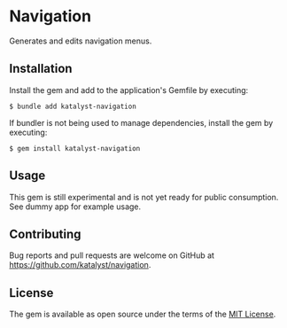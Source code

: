 # Navigation

Generates and edits navigation menus.

## Installation

Install the gem and add to the application's Gemfile by executing:

    $ bundle add katalyst-navigation

If bundler is not being used to manage dependencies, install the gem by executing:

    $ gem install katalyst-navigation

## Usage

This gem is still experimental and is not yet ready for public consumption. See dummy app for example usage.

## Contributing

Bug reports and pull requests are welcome on GitHub at https://github.com/katalyst/navigation.

## License

The gem is available as open source under the terms of the [MIT License](https://opensource.org/licenses/MIT).

